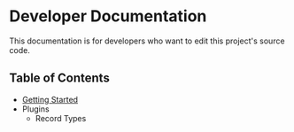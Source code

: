 # Developer Documentation

This documentation is for developers who want to edit this project's source code.

## Table of Contents

- [Getting Started](GettingStarted.md)
- Plugins
  - Record Types
